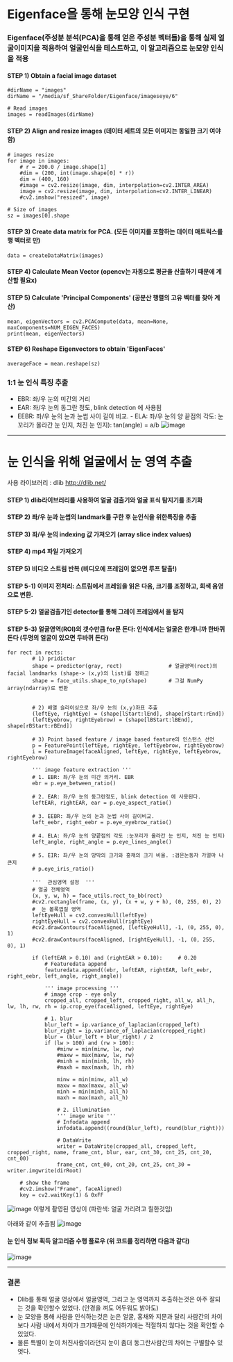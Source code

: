 # Eigenface을 통해 눈모양 인식 구현

### Eigenface(주성분 분석(PCA)을 통해 얻은 주성분 벡터들)을 통해 실제 얼굴이미지을 적용하여 얼굴인식을 테스트하고, 이 알고리즘으로 눈모양 인식을 적용



#### STEP 1) Obtain a facial image dataset
    #dirName = "images"
    dirName = "/media/sf_ShareFolder/Eigenface/imageseye/6"

    # Read images
    images = readImages(dirName)


#### STEP 2) Align and resize images (데이터 세트의 모든 이미지는 동일한 크기 여야함)
    # images resize
    for image in images:
        # r = 200.0 / image.shape[1]
        #dim = (200, int(image.shape[0] * r))
        dim = (400, 160)
        #image = cv2.resize(image, dim, interpolation=cv2.INTER_AREA)
        image = cv2.resize(image, dim, interpolation=cv2.INTER_LINEAR)
        #cv2.imshow("resized", image)

    # Size of images
    sz = images[0].shape
    
 
#### STEP 3) Create data matrix for PCA. (모든 이미지를 포함하는 데이터 매트릭스를 행 벡터로 만)
    data = createDataMatrix(images)


#### STEP 4) Calculate Mean Vector (opencv는 자동으로 평균을 산출하기 때문에 계산할 필요x)


#### STEP 5) Calculate 'Principal Components' (공분산 행렬의 고유 벡터를 찾아 계산)
    mean, eigenVectors = cv2.PCACompute(data, mean=None, maxComponents=NUM_EIGEN_FACES)
    print(mean, eigenVectors)


#### STEP 6) Reshape Eigenvectors to obtain 'EigenFaces'

    averageFace = mean.reshape(sz)



### 1:1 눈 인식 특징 추출 
- EBR: 좌/우 눈의 미간의 거리
- EAR: 좌/우 눈의 동그란 정도, blink detection 에 사용됨
- EEBR: 좌/우 눈의 눈과 눈썹 사이 길이 비교. - ELA: 좌/우 눈의 양 끝점의 각도: 눈꼬리가 올라간 눈 인지, 처진 눈 인지): tan(angle) = a/b
![image](https://user-images.githubusercontent.com/40026846/115135006-1bd98480-a050-11eb-97bd-2710bdea83eb.png)

---------------------------------------------------------------------------------------------------------------------------
# 눈 인식을 위해 얼굴에서 눈 영역 추출

사용 라이브러리 : dlib http://dlib.net/


#### STEP 1) dlib라이브러리를 사용하여 얼굴 검출기와 얼굴 표식 탐지기를 초기화
#### STEP 2) 좌/우 눈과 눈썹의 landmark를 구한 후 눈인식을 위한특징을 추출
#### STEP 3) 좌/우 눈의 indexing 값 가져오기 (array slice index values)
#### STEP 4) mp4 파일 가져오기
#### STEP 5) 비디오 스트림 반복 (비디오에 프레임이 없으면 루프 탈출!)
#### STEP 5-1)  이미지 전처리: 스트림에서 프레임을 읽은 다음, 크기를 조정하고, 회색 음영으로 변환.
#### STEP 5-2)  얼굴검출기인 detector를 통해 그레이 프레임에서 을 탐지
#### STEP 5-3) 얼굴영역(ROI)의 갯수만큼 for문 돈다: 인식에서는 얼굴은 한개니까 한바퀴 돈다 (두명의 얼굴이 있으면 두바퀴 돈다)

    for rect in rects:
            # 1) pridictor
            shape = predictor(gray, rect)               # 얼굴영역(rect)의 facial landmarks (shape-> (x,y)의 list)를 정하고
            shape = face_utils.shape_to_np(shape)       # 그걸 NumPy array(ndarray)로 변환


            # 2) 배열 슬라이싱으로 좌/우 눈의 (x,y)좌표 추출
            (leftEye, rightEye) = (shape[lStart:lEnd], shape[rStart:rEnd])
            (leftEyebrow, rightEyebrow) = (shape[lBStart:lBEnd], shape[rBStart:rBEnd])

            # 3) Point based feature / image based feature의 인스턴스 선언
            p = FeaturePoint(leftEye, rightEye, leftEyebrow, rightEyebrow)
            i = FeatureImage(faceAligned, leftEye, rightEye, leftEyebrow, rightEyebrow)

            ''' image feature extraction '''
            # 1. EBR: 좌/우 눈의 미간 의거리. EBR
            ebr = p.eye_between_ratio()

            # 2. EAR: 좌/우 눈의 동그란정도, blink detection 에 사용된다.
            leftEAR, rightEAR, ear = p.eye_aspect_ratio()

            # 3. EEBR: 좌/우 눈의 눈과 눈썹 사이 길이비교.
            left_eebr, right_eebr = p.eye_eyebrow_ratio()

            # 4. ELA: 좌/우 눈의 양끝점의 각도 :눈꼬리가 올라간 눈 인지, 처진 눈 인지)
            left_angle, right_angle = p.eye_lines_angle()

            # 5. EIR: 좌/우 눈의 망막의 크기와 홍채의 크기 비율. :검은눈동자 가얼마 나큰지
            # p.eye_iris_ratio()

            '''  관심영역 설정  '''
            # 얼굴 전체영역
            (x, y, w, h) = face_utils.rect_to_bb(rect)
            #cv2.rectangle(frame, (x, y), (x + w, y + h), (0, 255, 0), 2)
            #  눈 볼록껍질 영역
            leftEyeHull = cv2.convexHull(leftEye)
            rightEyeHull = cv2.convexHull(rightEye)
            #cv2.drawContours(faceAligned, [leftEyeHull], -1, (0, 255, 0), 1)
            #cv2.drawContours(faceAligned, [rightEyeHull], -1, (0, 255, 0), 1)

            if (leftEAR > 0.10) and (rightEAR > 0.10):     # 0.20
                # Featuredata append
                featuredata.append((ebr, leftEAR, rightEAR, left_eebr, right_eebr, left_angle, right_angle))

                ''' image processing '''
                # image crop - eye only
                cropped_all, cropped_left, cropped_right, all_w, all_h, lw, lh, rw, rh = ip.crop_eye(faceAligned, leftEye, rightEye)

                # 1. blur
                blur_left = ip.variance_of_laplacian(cropped_left)
                blur_right = ip.variance_of_laplacian(cropped_right)
                blur = (blur_left + blur_right) / 2
                if (lw > 100) and (rw > 100):
                    #minw = min(minw, lw, rw)
                    #maxw = max(maxw, lw, rw)
                    #minh = min(minh, lh, rh)
                    #maxh = max(maxh, lh, rh)

                    minw = min(minw, all_w)
                    maxw = max(maxw, all_w)
                    minh = min(minh, all_h)
                    maxh = max(maxh, all_h)

                    # 2. illumination
                    ''' image write '''
                    # Infodata append
                    infodata.append((round(blur_left), round(blur_right)))

                    # DataWrite
                    writer = DataWrite(cropped_all, cropped_left, cropped_right, name, frame_cnt, blur, ear, cnt_30, cnt_25, cnt_20, cnt_00)
                    frame_cnt, cnt_00, cnt_20, cnt_25, cnt_30 = writer.imgwrite(dirRoot)

        # show the frame
        #cv2.imshow("Frame", faceAligned)
        key = cv2.waitKey(1) & 0xFF



![image](https://user-images.githubusercontent.com/40026846/115135068-7d99ee80-a050-11eb-8da7-89f1127f037e.png)
이렇게 촬영된 영상이 (파란색: 얼굴 가리려고 칠한것임)

아래와 같이 추출됨
![image](https://user-images.githubusercontent.com/40026846/115135070-82f73900-a050-11eb-9058-fa7f1ac23abb.png)


#### 눈 인식 정보 획득 알고리즘 수행 플로우 (위 코드를 정리하면 다음과 같다)
![image](https://user-images.githubusercontent.com/40026846/115135023-390e5300-a050-11eb-89f5-dc856e52b67e.png)


---------------------------------------------------------------------------------------------------
### 결론
- Dlib를 통해 얼굴 영상에서 얼굴영역, 그리고 눈 영역까지 추출하는것은 아주 잘되는 것을 확인할수 었었다. (안경을 껴도 어두워도 밝아도)
- 눈 모양을 통해 사람을 인식하는것은 눈은 얼굴, 홍채와 지문과 달리 사람간의 차이보다 사람 내에서 차이가 크기때문에 인식하기에는 적절하지 않다는 것을 확인할 수 있었다.
- 물론 특별이 눈이 처진사람이라던지 눈이 좀더 동그란사람간의 차이는 구별할수 있엇다.
